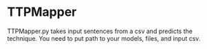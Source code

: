 # TTPMapper
TTPMapper.py takes input sentences from a csv and predicts the technique. You need to put path to your models, files, and input csv.
